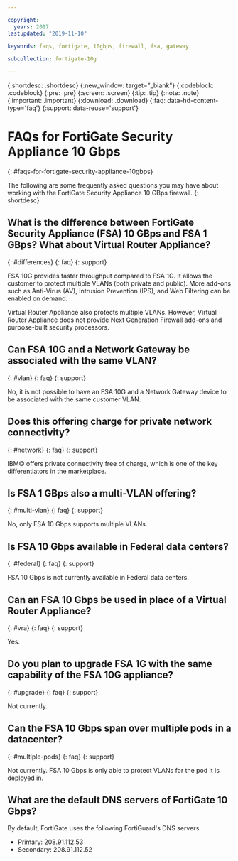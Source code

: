 ```yaml
---

copyright:
  years: 2017
lastupdated: "2019-11-10"

keywords: faqs, fortigate, 10gbps, firewall, fsa, gateway

subcollection: fortigate-10g

---
```


{:shortdesc: .shortdesc}
{:new_window: target="_blank"}
{:codeblock: .codeblock}
{:pre: .pre}
{:screen: .screen}
{:tip: .tip}
{:note: .note}
{:important: .important}
{:download: .download}
{:faq: data-hd-content-type='faq'}
{:support: data-reuse='support'}

# FAQs for FortiGate Security Appliance 10 Gbps
{: #faqs-for-fortigate-security-appliance-10gbps}

The following are some frequently asked questions you may have about working with the FortiGate Security Appliance 10 GBps firewall.
{: shortdesc}

## What is the difference between FortiGate Security Appliance (FSA) 10 GBps and FSA 1 GBps? What about Virtual Router Appliance?
{: #differences}
{: faq}
{: support}

FSA 10G provides faster throughput compared to FSA 1G. It allows the customer to protect multiple VLANs (both private and public). More add-ons such as Anti-Virus (AV), Intrusion Prevention (IPS), and Web Filtering can be enabled on demand.

Virtual Router Appliance also protects multiple VLANs. However, Virtual Router Appliance does not provide Next Generation Firewall add-ons and purpose-built security processors.

## Can FSA 10G and a Network Gateway be associated with the same VLAN?
{: #vlan}
{: faq}
{: support}

No, it is not possible to have an FSA 10G and a Network Gateway device to be associated with the same customer VLAN.

## Does this offering charge for private network connectivity?
{: #network}
{: faq}
{: support}

IBM© offers private connectivity free of charge, which is one of the key differentiators in the marketplace.

## Is FSA 1 GBps also a multi-VLAN offering?
{: #multi-vlan}
{: faq}
{: support}

No, only FSA 10 Gbps supports multiple VLANs.

## Is FSA 10 Gbps available in Federal data centers?
{: #federal}
{: faq}
{: support}

FSA 10 Gbps is not currently available in Federal data centers.

## Can an FSA 10 Gbps be used in place of a Virtual Router Appliance?
{: #vra}
{: faq}
{: support}

Yes.

## Do you plan to upgrade FSA 1G with the same capability of the FSA 10G appliance?
{: #upgrade}
{: faq}
{: support}

Not currently.

## Can the FSA 10 Gbps span over multiple pods in a datacenter?
{: #multiple-pods}
{: faq}
{: support}

Not currently. FSA 10 Gbps is only able to protect VLANs for the pod it is deployed in.

## What are the default DNS servers of FortiGate 10 Gbps?

By default, FortiGate uses the following FortiGuard's DNS servers.

* Primary: 208.91.112.53
* Secondary: 208.91.112.52
